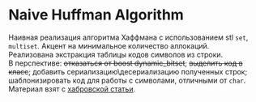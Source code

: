 # Naive Huffman Algorithm
Наивная реализация алгоритма Хаффмана с использованием stl `set`, `multiset`.
Акцент на минимальное количество аллокаций.  
Реализована экстракция таблицы кодов символов из строки.  
В перспективе: ~~отказаться от boost dynamic_bitset~~; ~~выделить код в класс~~; 
добавить сериализацию\десериализацию полученных строк; шаблонизировать код для работы с символами, отличными от `char`.  
Материал взят с [хабровской статьи](https://habr.com/ru/post/144200/).